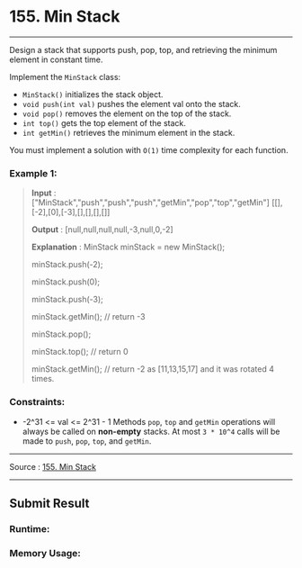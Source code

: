 # 155. Min Stack

-- --
Design a stack that supports push, pop, top, and retrieving the minimum element in constant time.

Implement the `MinStack` class:

* `MinStack()` initializes the stack object.
* `void push(int val)` pushes the element val onto the stack.
* `void pop()` removes the element on the top of the stack.
* `int top()` gets the top element of the stack.
* `int getMin()` retrieves the minimum element in the stack.

You must implement a solution with `O(1)` time complexity for each function.

### Example 1:

> **Input** : ["MinStack","push","push","push","getMin","pop","top","getMin"]
[[],[-2],[0],[-3],[],[],[],[]]
>
> **Output** : [null,null,null,null,-3,null,0,-2]
> 
> **Explanation** : 
> MinStack minStack = new MinStack();
> 
> minStack.push(-2);
> 
> minStack.push(0);
> 
> minStack.push(-3);
> 
> minStack.getMin(); // return -3
> 
> minStack.pop();
> 
> minStack.top();    // return 0
> 
> minStack.getMin(); // return -2
as [11,13,15,17] and it was rotated 4 times.

### Constraints:

* -2^31 <= val <= 2^31 - 1
  Methods `pop`, `top` and `getMin` operations will always be called on **non-empty** stacks.
  At most `3 * 10^4` calls will be made to `push`, `pop`, `top`, and `getMin`.

-- --
Source : [155. Min Stack](https://leetcode.com/problems/min-stack/)

-- --

## Submit Result

### Runtime:

### Memory Usage:
